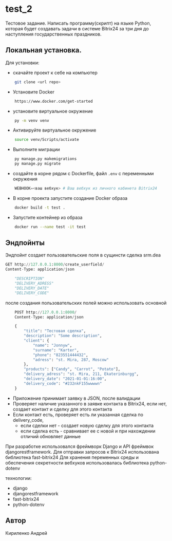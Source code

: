 # test_2

Тестовое задание. Написать программу(скрипт) на языке Python, которая будет создавать задачи в системе Bitrix24 за три дня до наступления государственных праздников.

## Локальная установка. 
Для установки: 
* скачайте проект к себе на компьютер 
```bash
    git clone <url repo>
```
* Установите Docker 
```bash
    https://www.docker.com/get-started
```
* установите виртуальное окружение
```bash
    py -m venv venv
```
* Активируйте виртуальное окружение
```bash
    source venv/Scripts/activate
```
* Выполните миграции
```bash
    py manage.py makemigrations
    py manage.py migrate
```
* создайте в корне рядом с Dockerfile, файл ```.env``` с переменными окружения
```python
    WEBHOOK=<ваш вебхук> # Ваш вебхук из личного кабинета Bitrix24
```
* В корне проекта запустите создание Docker образа
```bash
    docker build -t test .
```

* Запустите контейнер из образа
```bash
    docker run --name test -it test
```


## Эндпойнты 

Эндпойнт создает пользовательские поля в сущинсти сделка srm.dea
```python
GET http://127.0.0.1:8000/create_userfield/
Content-Type: application/json
```
```python
    "DESCRIPTION"
    "DELIVERY_ADRESS"
    "DELIVERY_DATE"
    "DELIVERY_CODE"
```

после создания пользовательских полей можно использовать основной
```python
    POST http://127.0.0.1:8000/
    Content-Type: application/json

    {
        "title": "Тестовая сделка",
        "description": "Some description",
        "client": {
            "name": "Jonnyw",
            "surname": "Karter",
            "phone": "823551444432",
            "adress": "st. Mira, 287, Moscow"
        },
        "products": ["Candy", "Carrot", "Potato"],
        "delivery_adress": "st. Mira, 211, Ekaterinburgg",
        "delivery_date": "2021-01-01:16:00",
        "delivery_code": "#232nkF155wwwwn"
    }
```
* Приложение принимает заявку в JSON, после валидации
* Проверяет наличие указанного в заявке контакта в Bitrix24, если нет, создает контакт
и сделку для этого контакта
* Если контакт есть, проверяет есть ли указанная сделка по delivery_code,
    * если сделки нет - создает новую сделку для этого контакта
    * если сделка есть - сравнивает ее с новой и при нахождении отличий обновляет данные


При разработке использовался фреймворк Django и API фреймвок djangorestframework. 
Для отправки запросов к Bitrix24 использована библиотека fast-bitrix24
Для хранения переменных среды и обеспечения секретности вебхуков использовалась библиотека python-dotenv

технологии:
- django
- djangorestframework
- fast-bitrix24
- python-dotenv

## Автор
Кириленко Андрей


